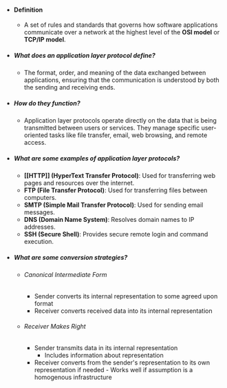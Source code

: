 - #### Definition
	- A set of rules and standards that governs how software applications communicate over a network at the highest level of the **OSI model** or **TCP/IP model**.

- ##### What does an application layer protocol define?
	- The format, order, and meaning of the data exchanged between applications, ensuring that the communication is understood by both the sending and receiving ends.

- ##### How do they function?
	- Application layer protocols operate directly on the data that is being transmitted between users or services. They manage specific user-oriented tasks like file transfer, email, web browsing, and remote access.

- ##### What are some examples of application layer protocols?
	- **[[HTTP]] (HyperText Transfer Protocol)**: Used for transferring web pages and resources over the internet.
	- **FTP (File Transfer Protocol)**: Used for transferring files between computers.
	- **SMTP (Simple Mail Transfer Protocol)**: Used for sending email messages.
	- **DNS (Domain Name System)**: Resolves domain names to IP addresses.
	- **SSH (Secure Shell)**: Provides secure remote login and command execution.

- ##### What are some conversion strategies?
	- ###### Canonical Intermediate Form
		- Sender converts its internal representation to some agreed upon format
		- Receiver converts received data into its internal representation
	- ###### Receiver Makes Right
		- Sender transmits data in its internal representation
			- Includes information about representation
		- Receiver converts from the sender's representation to its own representation if needed
				- Works well if assumption is a homogenous infrastructure